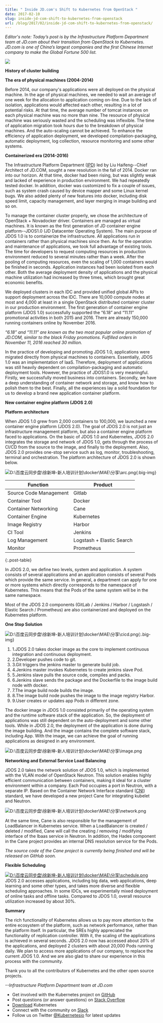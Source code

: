 ```yaml
---
title: " Inside JD.com's Shift to Kubernetes from OpenStack "
date: 2017-02-10
slug: inside-jd-com-shift-to-kubernetes-from-openstack
url: /blog/2017/02/inside-jd-com-shift-to-kubernetes-from-openstack/
---
```

_Editor's note: Today’s post is by the Infrastructure Platform Department team at JD.com about their transition from OpenStack to Kubernetes. JD.com is one of China’s largest companies and the first Chinese Internet company to make the Global Fortune 500 list._  


[![](https://upload.wikimedia.org/wikipedia/en/7/79/JD_logo.png)](https://upload.wikimedia.org/wikipedia/en/7/79/JD_logo.png)


**History of cluster building**  

**The era of physical machines (2004-2014)**  

Before 2014, our company's applications were all deployed on the physical machine. In the age of physical machines, we needed to wait an average of one week for the allocation to application coming on-line. Due to the lack of isolation, applications would affected each other, resulting in a lot of potential risks. At that time, the average number of tomcat instances on each physical machine was no more than nine. The resource of physical machine was seriously wasted and the scheduling was inflexible. The time of application migration took hours due to the breakdown of physical machines. And the auto-scaling cannot be achieved. To enhance the efficiency of application deployment, we developed compilation-packaging, automatic deployment, log collection, resource monitoring and some other systems.  

**Containerized era (2014-2016)**  

The Infrastructure Platform Department ([IPD](https://github.com/ipdcode)) led by Liu Haifeng--Chief Architect of JD.COM, sought a new resolution in the fall of 2014. Docker ran into our horizon. At that time, docker had been rising, but was slightly weak and lacked of experience in production environment. We had repeatedly tested docker. In addition, docker was customized to fix a couple of issues, such as system crash caused by device mapper and some Linux kernel bugs. We also added plenty of new features into docker, including disk speed limit, capacity management, and layer merging in image building and so on.  

To manage the container cluster properly, we chose the architecture of OpenStack + Novadocker driver. Containers are managed as virtual machines. It is known as the first generation of JD container engine platform--JDOS1.0 (JD Datacenter Operating System). The main purpose of JDOS 1.0 is to containerize the infrastructure. All applications run in containers rather than physical machines since then. As for the operation and maintenance of applications, we took full advantage of existing tools. The time for developers to request computing resources in production environment reduced to several minutes rather than a week. After the pooling of computing resources, even the scaling of 1,000 containers would be finished in seconds. Application instances had been isolated from each other. Both the average deployment density of applications and the physical machine utilization had increased by three times, which brought great economic benefits.  

We deployed clusters in each IDC and provided unified global APIs to support deployment across the IDC. There are 10,000 compute nodes at most and 4,000 at least in a single OpenStack distributed container cluster in our production environment. The first generation of container engine platform (JDOS 1.0) successfully supported the “6.18” and “11.11” promotional activities in both 2015 and 2016. There are already 150,000 running containers online by November 2016.  

_“6.18” and “11.11” are known as the two most popular online promotion of JD.COM, similar to the black Friday promotions. Fulfilled orders in November 11, 2016 reached 30 million.&nbsp;_  

In the practice of developing and promoting JDOS 1.0, applications were migrated directly from physical machines to containers. Essentially, JDOS 1.0 was an implementation of IaaS. Therefore, deployment of applications was still heavily dependent on compilation-packaging and automatic deployment tools. However, the practice of JDOS1.0 is very meaningful. Firstly, we successfully moved business into containers. Secondly, we have a deep understanding of container network and storage, and know how to polish them to the best. Finally, all the experiences lay a solid foundation for us to develop a brand new application container platform.  

**New container engine platform (JDOS 2.0)**  

**Platform architecture**  

When JDOS 1.0 grew from 2,000 containers to 100,000, we launched a new container engine platform (JDOS 2.0). The goal of JDOS 2.0 is not just an infrastructure management platform, but also a container engine platform faced to applications. On the basic of JDOS 1.0 and Kubernetes, JDOS 2.0 integrates the storage and network of JDOS 1.0, gets through the process of CI/CD from the source to the image, and finally to the deployment. Also, JDOS 2.0 provides one-stop service such as log, monitor, troubleshooting, terminal and orchestration. The platform architecture of JDOS 2.0 is shown below.  



 ![D:\百度云同步盘\徐新坤-新人培训计划\docker\MAE\分享\arc.png](https://lh3.googleusercontent.com/Hs2DAPmZIbqGrWK8oZvBGBJzZbSwLHry7_go0PmCQFCoB_nEjidMOwD8pHlLjqXHqGXXu140RT4EXQq7OX-qgNHQci1G-0-nEavRxha-L02RFmR9WyKp3sHCuxY2qFWmnz0UIVfpfGL_ZLsQAA){:big-img}


|Function |Product |
|--|--|
|Source Code Management |Gitlab |
|Container Tool |Docker |
|Container Networking |Cane |
|Container Engine |Kubernetes |
|Image Registry |Harbor |
|CI Tool |Jenkins |
|Log Management |Logstash + Elastic Search |
|Monitor |Prometheus |
{:.post-table}

In JDOS 2.0, we define two levels, system and application. A system consists of several applications and an application consists of several Pods which provide the same service. In general, a department can apply for one or more systems which directly corresponds to the namespace of Kubernetes. This means that the Pods of the same system will be in the same namespace.  

Most of the JDOS 2.0 components (GitLab / Jenkins / Harbor / Logstash / Elastic Search / Prometheus) are also containerized and deployed on the Kubernetes platform.  

**One Stop Solution**  



 ![D:\百度云同步盘\徐新坤-新人培训计划\docker\MAE\分享\cicd.png](https://lh4.googleusercontent.com/s3hP_s27l4FiV1rR0dcJEg4dAZL9caJbk-kiDnZyfykt5ldXdcsfxlDEdneZJA9L8sPzOvxJI8WyZV0Cm1CI_b_oABKzBwazoEe86yCd9E75Dm0UBfRU2AgzYYzJ5ukxBIME977-mT9GA6XTGw){:.big-img}




1. 1.JDOS 2.0 takes docker image as the core to implement continuous integration and continuous deployment.
2. 2.Developer pushes code to git.
3. 3.Git triggers the jenkins master to generate build job.
4. 4.Jenkins master invokes Kubernetes to create jenkins slave Pod.
5. 5.Jenkins slave pulls the source code, compiles and packs.
6. 6.Jenkins slave sends the package and the Dockerfile to the image build node with docker.
7. 7.The image build node builds the image.
8. 8.The image build node pushes the image to the image registry Harbor.
9. 9.User creates or updates app Pods in different zone.

The docker image in JDOS 1.0 consisted primarily of the operating system and the runtime software stack of the application. So, the deployment of applications was still dependent on the auto-deployment and some other tools. While in JDOS 2.0, the deployment of the application is done during the image building. And the image contains the complete software stack, including App. With the image, we can achieve the goal of running applications as designed in any environment.  

 ![D:\百度云同步盘\徐新坤-新人培训计划\docker\MAE\分享\image.png](https://lh4.googleusercontent.com/dL9knSIAFBdaOQvIGRt8wUntzPQnV7J0Y4O8osNwQhC2N3O2cPKDA3b64THn0sorPOXXIuldc_tXJMv1dcanhdKf1wk0MfKbxpv_BLeTxo5B1CehgSX66XHYx7BrAeiGt7qFulytO9W5K9JfXg)  



**Networking and External Service Load Balancing**



JDOS 2.0 takes the network solution of JDOS 1.0, which is implemented with the VLAN model of OpenStack Neutron. This solution enables highly efficient communication between containers, making it ideal for a cluster environment within a company. Each Pod occupies a port in Neutron, with a separate IP. Based on the Container Network Interface standard ([CNI](https://github.com/containernetworking/cni)) standard, we have developed a new project Cane for integrating kubelet and Neutron.



 ![D:\百度云同步盘\徐新坤-新人培训计划\docker\MAE\分享\network.png](https://lh6.googleusercontent.com/KV37EdZE0MDzNllUVlvaQYOEgDiS72UmHwPs6o2jj7LB7gL0ptTjxDxfjA9Vi6X-2xTBwsxfLgo6iJnt1P2_C9KHwKYe8bniclL5UsFRhdw0g0Ylr7MAPTSg1a3LQsEtN7eLoNsnl8NENBDETQ)





At the same time, Cane is also responsible for the management of LoadBalancer in Kubernetes service. When a LoadBalancer is created / deleted / modified, Cane will call the creating / removing / modifying interface of the lbaas service in Neutron. In addition, the Hades component in the Cane project provides an internal DNS resolution service for the Pods.  

_The source code of the&nbsp;Cane project is currently being finished and will be released on GitHub soon._  



**Flexible Scheduling**





[![D:\百度云同步盘\徐新坤-新人培训计划\docker\MAE\分享\schedule.png](https://lh6.googleusercontent.com/P6aA1V-ND_i0l6flYQ1TFvjq651FpUznfLRrL6VqmnMYLdP_WUhDDICq9J0d2gcIu16I0Bz2KLAJnfk4RQ1tv1MuKj_hfF6cLdh5JVktH1xFmbFnsNus3anpL7q5NK8WAS0JQFz6cNT32S72Yg)](https://lh6.googleusercontent.com/P6aA1V-ND_i0l6flYQ1TFvjq651FpUznfLRrL6VqmnMYLdP_WUhDDICq9J0d2gcIu16I0Bz2KLAJnfk4RQ1tv1MuKj_hfF6cLdh5JVktH1xFmbFnsNus3anpL7q5NK8WAS0JQFz6cNT32S72Yg)JDOS 2.0 accesses applications, including big data, web applications, deep learning and some other types, and takes more diverse and flexible scheduling approaches. In some IDCs, we experimentally mixed deployment of online tasks and offline tasks. Compared to JDOS 1.0, overall resource utilization increased by about 30%.



**Summary**



The rich functionality of Kubernetes allows us to pay more attention to the entire ecosystem of the platform, such as network performance, rather than the platform itself. In particular, the SREs highly appreciated the functionality of replication controller. With it, the scaling of the applications is achieved in several seconds. JDOS 2.0 now has accessed about 20% of the applications, and deployed 2 clusters with about 20,000 Pods running daily. We plan to access more applications of our company, to replace the current JDOS 1.0. And we are also glad to share our experience in this process with the community.



Thank you to all the contributors of Kubernetes and the other open source projects.




_--Infrastructure Platform Department team at JD.com_  


- Get involved with the Kubernetes project on&nbsp;[GitHub](https://github.com/kubernetes/kubernetes)
- Post questions (or answer questions) on&nbsp;[Stack Overflow](http://stackoverflow.com/questions/tagged/kubernetes)
- [Download](http://get.k8s.io/) Kubernetes
- Connect with the community on&nbsp;[Slack](http://slack.k8s.io/)
- Follow us on Twitter&nbsp;[@Kubernetesio](https://twitter.com/kubernetesio) for latest updates

